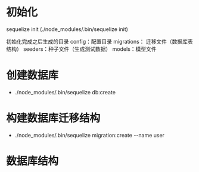 # 初始化
  sequelize init (./node_modules/.bin/sequelize init)

  初始化完成之后生成的目录
  config：配置目录
  migrations： 迁移文件（数据库表结构）
  seeders：种子文件（生成测试数据）
  models：模型文件

# 创建数据库
- ./node_modules/.bin/sequelize db:create

# 构建数据库迁移结构
- ./node_modules/.bin/sequelize migration:create --name user

# 数据库结构
